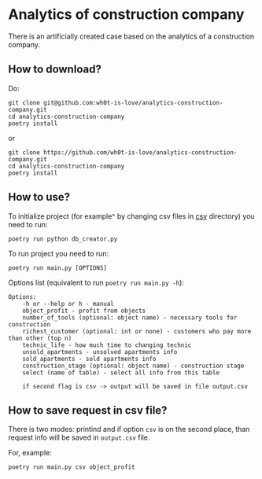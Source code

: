 # Analytics of construction company

There is an artificially created case based on the analytics of a construction company.

## How to download?

Do:
```
git clone git@github.com:wh0t-is-love/analytics-construction-company.git
cd analytics-construction-company
poetry install
```
or
```
git clone https://github.com/wh0t-is-love/analytics-construction-company.git
cd analytics-construction-company
poetry install
```

## How to use?

To initialize project (for example^ by changing csv files in [csv](./csv/) directory) you need to run:

```
poetry run python db_creator.py
```

To run project you need to run:

```
poetry run main.py [OPTIONS]
```
Options list (equivalent to run `poetry run main.py -h`):
```
Options:
    -h or --help or h - manual
    object_profit - profit from objects
    number_of_tools (optional: object name) - necessary tools for construction
    richest_customer (optional: int or none) - customers who pay more than other (top n)
    technic_life - how much time to changing technic
    unsold_apartments - unsolved apartments info
    sold_apartments - sold apartments info
    construction_stage (optional: object name) - construction stage
    select (name of table) - select all info from this table
    
    if second flag is csv -> output will be saved in file output.csv
```

## How to save request in csv file?

There is two modes: printind and if option `csv` is on the second place, than request info will be saved in `output.csv` file.

For, example:

```
poetry run main.py csv object_profit
```